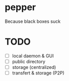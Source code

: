 # pepper
Because black boxes suck

# TODO
- [ ] local daemon & GUI 
- [ ] public directory
- [ ] storage (centralized)
- [ ] transfert & storage (P2P)
